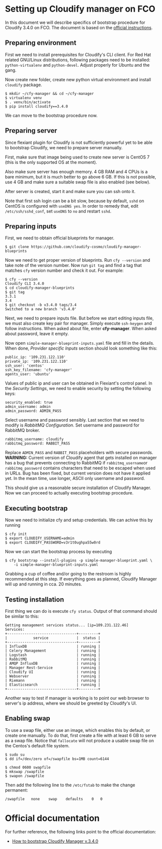 # Setting up Cloudify manager on FCO

In this document we will describe specifics of bootstrap procedure for Cloudify
3.4.0 on FCO. The document is based on the
[official instructions](#official-documentation).


## Preparing environment

First we need to install prerequisites for Cloudify's CLI client. For
Red Hat related GNU/Linux distributions, following packages need to be
installed: `python-virtualenv` and `python-devel`. Adjust properly for
Ubuntu and the gang.

Now create new folder, create new python virtual environment and install
`cloudify` package.

    $ mkdir ~/cfy-manager && cd ~/cfy-manager
    $ virtualenv venv
    $ . venv/bin/activate
    $ pip install cloudify==3.4.0

We can move to the bootstrap procedure now.


## Preparing server

Since flexiant plugin for Cloudify is not sufficiently powerful yet to be
able to bootstrap Cloudify, we need to prepare server manually.

First, make sure that image being used to create new server is CentOS 7 (this
is the only supported OS at the moment).

Also make sure server has enough memory. 4 GB RAM and 4 CPUs is a bare
minimum, but it is much better to go above 6 GB. If this is not possible, use
4 GB and make sure a suitable swap file is also enabled (see below).

After server is created, start it and make sure you can ssh onto it.

Note that first ssh login can be a bit slow, because by default, `sshd` on
CentOS is configured with `useDNS yes`. In order to remedy that, edit
`/etc/ssh/sshd_conf`, set `useDNS` to `no` and restart `sshd`.


## Preparing inputs

First, we need to obtain official blueprints for manager.

    $ git clone https://github.com/cloudify-cosmo/cloudify-manager-blueprints

Now we need to get proper version of blueprints. Run `cfy --version` and
take note of the version number. Now run `git tag` and find a tag that
matches `cfy` version number and check it out. For example:

    $ cfy --version
    Cloudify CLI 3.4.0
    $ cd cloudify-manager-blueprints
    $ git tag
    3.3.1
    3.4
    $ git checkout -b v3.4.0 tags/3.4
    Switched to a new branch 'v3.4.0'

Next, we need to prepare inputs file. But before we start editing inputs file,
we must also create key pair for manager. Simply execute `ssh-keygen` and
follow instructions. When asked about file, enter **cfy-manager**.  When asked
about password, leave it empty.

Now open `simple-manager-blueprint-inputs.yaml` file and fill in the details.
When done, *Provider specific Inputs* section should look something like this:

    public_ip: '109.231.122.110'
    private_ip: '109.231.122.110'
    ssh_user: 'centos'
    ssh_key_filename: 'cfy-manager'
    agents_user: 'ubuntu'

Values of public ip and user can be obtained in Flexiant's control panel. In
the *Security Settings*, we need to enable security by setting the following
keys:

    security_enabled: true
    admin_username: admin
    admin_password: ADMIN_PASS

Select username and password sensibly. Last section that we need to modify is
*RabbitMQ Configuration*. Set username and password for RabbitMQ broker.

    rabbitmq_username: cloudify
    rabbitmq_password: RABBIT_PASS

Replace `ADMIN_PASS` and `RABBIT_PASS` placeholders with secure passwords.
**WARNING:** Current version of Cloudify agent that gets installed on manager
has a bug that prevents connecting to RabbitMQ if `rabbitmq_username`or
`rabbitmq_password` contains characters that need to be escaped when used in
URLs. Bug has been fixed, but current version does not have it applied yet. In
the mean time, use longer, ASCII only username and password.

This should give us a reasonable secure installation of Cloudify Manager. Now
we can proceed to actually executing bootstrap procedure.


## Executing bootstrap

Now we need to initialize cfy and setup credentials. We can achive this by running

    $ cfy init
    $ export CLOUDIFY_USERNAME=admin
    $ export CLOUDIFY_PASSWORD=v3r1t0ughpa55w0rd

Now we can start the bootstrap process by executing

    $ cfy bootstrap --install-plugins -p simple-manager-blueprint.yaml \
        -i simple-manager-blueprint-inputs.yaml

Grabbing a cup of coffee and/or going to the restroom is highly recommended at
this step. If everything goes as planned, Cloudify Manager will up and running
in cca. 20 minutes.


## Testing installation

First thing we can do is execute `cfy status`. Output of that command should
be similar to this:

    Getting management services status... [ip=109.231.122.46]
    Services:
    +--------------------------------+---------+
    |            service             |  status |
    +--------------------------------+---------+
    | InfluxDB                       | running |
    | Celery Management              | running |
    | Logstash                       | running |
    | RabbitMQ                       | running |
    | AMQP InfluxDB                  | running |
    | Manager Rest-Service           | running |
    | Cloudify UI                    | running |
    | Webserver                      | running |
    | Riemann                        | running |
    | Elasticsearch                  | running |
    +--------------------------------+---------+

Another way to test if manager is working is to point our web browser to
server's ip address, where we should be greeted by Cloudify's UI.


## Enabling swap

To use a swap file, either use an image, which enables this by default,
or create one manually. To do that, first create a file with at least
6 GB to serve as a swap file. Notice that `fallocate` will not produce
a usable swap file on the Centos's default file system.

    $ sudo su
    $ dd if=/dev/zero of=/swapfile bs=1MB count=6144

    $ chmod 0600 swapfile
    $ mkswap /swapfile
    $ swapon /swapfile

Then add the following line to the `/etc/fstab` to make the change
permanent:

    /swapfile	none	swap	defaults	0	0


# Official documentation

For further reference, the following links point to the official documentation:

* [How to bootstrap Cloudify Manager v.3.4.0](http://docs.getcloudify.org/3.4.0/manager/bootstrapping/)
